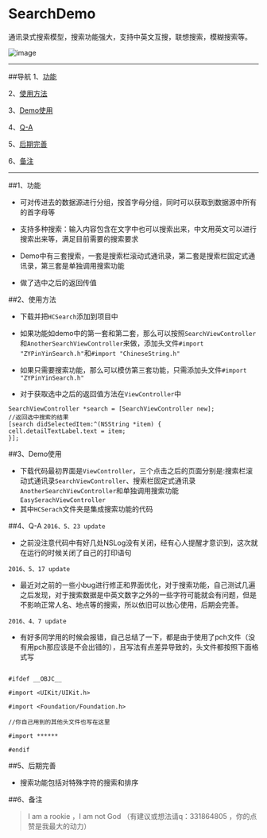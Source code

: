 # SearchDemo

通讯录式搜索模型，搜索功能强大，支持中英文互搜，联想搜索，模糊搜索等。

![image](https://github.com/honeycao/SearchDemo/blob/master/FriendSearch.gif) 

------
##导航
1、[功能](https://github.com/honeycao/SearchDemo#功能)

2、[使用方法](https://github.com/honeycao/SearchDemo#使用方法)

3、[Demo使用](https://github.com/honeycao/SearchDemo#Demo使用)

4、[Q-A](https://github.com/honeycao/SearchDemo#Q-A)

5、[后期完善](https://github.com/honeycao/SearchDemo#后期完善)

6、[备注](https://github.com/honeycao/SearchDemo#备注)

------

##1、功能

* 可对传进去的数据源进行分组，按首字母分组，同时可以获取到数据源中所有的首字母等

* 支持多种搜索：输入内容包含在文字中也可以搜索出来，中文用英文可以进行搜索出来等，满足目前需要的搜索要求

* Demo中有三套搜索，一套是搜索栏滚动式通讯录，第二套是搜索栏固定式通讯录，第三套是单独调用搜索功能

* 做了选中之后的返回传值

##2、使用方法
* 下载并把`HCSearch`添加到项目中
* 如果功能如demo中的第一套和第二套，那么可以按照`SearchViewController`和`AnotherSearchViewController`来做，添加头文件`#import "ZYPinYinSearch.h"`和`#import "ChineseString.h"`
* 如果只需要搜索功能，那么可以模仿第三套功能，只需添加头文件`#import "ZYPinYinSearch.h"`

* 对于获取选中之后的返回值方法在`ViewController`中
```obj-c
SearchViewController *search = [SearchViewController new];
//返回选中搜索的结果
[search didSelectedItem:^(NSString *item) {
cell.detailTextLabel.text = item;
}];

```
##3、Demo使用
* 下载代码最初界面是`ViewController`，三个点击之后的页面分别是:搜索栏滚动式通讯录`SearchViewController`、搜索栏固定式通讯录`AnotherSearchViewController`和单独调用搜索功能`EasySerachViewController`
* 其中`HCSerach`文件夹是集成搜索功能的代码

##4、Q-A
`2016、5、23 update`
* 之前没注意代码中有好几处NSLog没有关闭，经有心人提醒才意识到，这次就在运行的时候关闭了自己的打印语句

`2016、5、17 update`
* 最近对之前的一些小bug进行修正和界面优化，对于搜索功能，自己测试几遍之后发现，对于搜索数据是中英文数字之外的一些字符可能就会有问题，但是不影响正常人名、地点等的搜索，所以依旧可以放心使用，后期会完善。

`2016、4、7 update`
* 有好多同学用的时候会报错，自己总结了一下，都是由于使用了pch文件（没有用pch那应该是不会出错的），且写法有点差异导致的，头文件都按照下面格式写
```obj-c

#ifdef __OBJC__

#import <UIKit/UIKit.h>

#import <Foundation/Foundation.h>

//你自己用到的其他头文件也写在这里

#import ******

#endif

```

##5、后期完善
* 搜索功能包括对特殊字符的搜索和排序

##6、备注
>I am a rookie ，I am not God （有建议或想法请q：331864805 ，你的点赞是我最大的动力）
